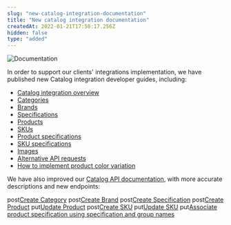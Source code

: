 ```yaml
---
slug: "new-catalog-integration-documentation"
title: "New catalog integration documentation"
createdAt: 2022-01-21T17:50:17.256Z
hidden: false
type: "added"
---
```


![Documentation](https://img.shields.io/badge/-Documentation-lightgray)

In order to support our clients' integrations implementation, we have published new Catalog integration developer guides, including:

- [Catalog integration overview](https://developers.vtex.com/vtex-rest-api/docs/catalog-integration)
- [Categories](https://developers.vtex.com/vtex-rest-api/docs/catalog-integration)
- [Brands](https://developers.vtex.com/vtex-rest-api/docs/catalog-integration)
- [Specifications](https://developers.vtex.com/vtex-rest-api/docs/catalog-integration)
- [Products](https://developers.vtex.com/vtex-rest-api/docs/catalog-integration)
- [SKUs](https://developers.vtex.com/vtex-rest-api/docs/catalog-integration)
- [Product specifications](https://developers.vtex.com/vtex-rest-api/docs/catalog-integration)
- [SKU specifications](https://developers.vtex.com/vtex-rest-api/docs/catalog-integration)
- [Images](https://developers.vtex.com/vtex-rest-api/docs/catalog-integration)
- [Alternative API requests](https://developers.vtex.com/vtex-rest-api/docs/catalog-integration)
- [How to implement product color variation](https://developers.vtex.com/vtex-rest-api/docs/catalog-integration)

We have also improved our [Catalog API documentation](https://developers.vtex.com/vtex-rest-api/reference/catalog-api-overview), with more accurate descriptions and new endpoints:

<span class="api pg-type type-post">post</span>[Create Category](https://developers.vtex.com/vtex-rest-api/reference/catalog-api-category#catalog-api-post-category)
<span class="api pg-type type-post">post</span>[Create Brand](https://developers.vtex.com/vtex-rest-api/reference/catalog-api-brand#catalog-api-post-brand)
<span class="api pg-type type-post">post</span>[Create Specification](https://developers.vtex.com/vtex-rest-api/reference/catalog-api-specification#catalog-api-post-specification)
<span class="api pg-type type-post">post</span>[Create Product](https://developers.vtex.com/vtex-rest-api/reference/catalog-api-product#post-product)
<span class="api pg-type type-put">put</span>[Update Product](https://developers.vtex.com/vtex-rest-api/reference/catalog-api-product#catalog-api-put-product)
<span class="api pg-type type-post">post</span>[Create SKU](https://developers.vtex.com/vtex-rest-api/reference/catalog-api-sku#catalog-api-post-sku)
<span class="api pg-type type-put">put</span>[Update SKU](https://developers.vtex.com/vtex-rest-api/reference/catalog-api-sku#catalog-api-put-sku)
<span class="api pg-type type-put">put</span>[Associate product specification using specification and group names](https://developers.vtex.com/vtex-rest-api/reference/catalog-api-product-specification#put_api-catalog-pvt-product-productid-specificationvalue)